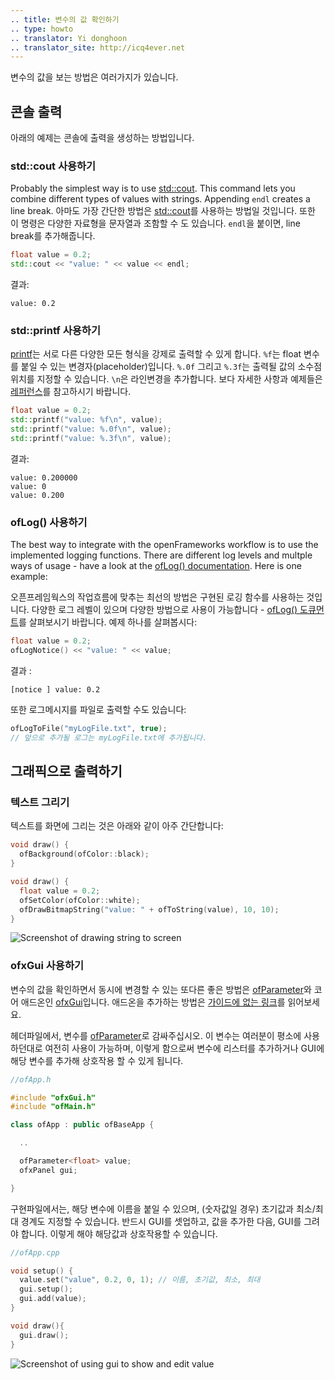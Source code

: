 ```yaml
---
.. title: 변수의 값 확인하기
.. type: howto
.. translator: Yi donghoon
.. translator_site: http://icq4ever.net
---
```


변수의 값을 보는 방법은 여러가지가 있습니다.

## 콘솔 출력

아래의 예제는 콘솔에 출력을 생성하는 방법입니다.

### std::cout 사용하기

Probably the simplest way is to use [std::cout](http://en.cppreference.com/w/cpp/io/cout). This command lets you combine different types of values with strings. Appending  ```endl``` creates a line break.
아마도 가장 간단한 방법은 [std::cout](http://en.cppreference.com/w/cpp/io/cout)를 사용하는 방법일 것입니다. 또한 이 명령은 다양한 자료형을 문자열과 조함할 수 도 있습니다. ```endl```을 붙이면, line break를 추가해줍니다.

```c++
float value = 0.2;
std::cout << "value: " << value << endl;
```

결과:

```
value: 0.2
```

### std::printf 사용하기

[printf](http://en.cppreference.com/w/cpp/io/c/fprintf)는 서로 다른 다양한 모든 형식을 강제로 출력할 수 있게 합니다. ```%f```는 float 변수를 붙일 수 있는 변경자(placeholder)입니다. ```%.0f``` 그리고 ```%.3f```는 출력될 값의 소수점 위치를 지정할 수 있습니다. ```\n```은 라인변경을 추가합니다. 보다 자세한 사항과 예제들은 [레퍼런스](http://en.cppreference.com/w/cpp/io/c/fprintf)를 참고하시기 바랍니다.

```c++
float value = 0.2;
std::printf("value: %f\n", value);
std::printf("value: %.0f\n", value);
std::printf("value: %.3f\n", value);
```

결과:

```
value: 0.200000
value: 0
value: 0.200
```

### ofLog() 사용하기

The best way to integrate with the openFrameworks workflow is to use the implemented logging functions. There are different log levels and multple ways of usage - have a look at the [ofLog() documentation](http://openframeworks.cc/documentation/utils/ofLog/). Here is one example:

오픈프레임웍스의 작업흐름에 맞추는 최선의 방법은 구현된 로깅 함수를 사용하는 것입니다. 다양한 로그 레벨이 있으며 다양한 방법으로 사용이 가능합니다 - [ofLog() 도큐먼트](http://openframeworks.cc/documentation/utils/ofLog/)를 살펴보시기 바랍니다. 예제 하나를 살펴봅시다:

```c++
float value = 0.2;
ofLogNotice() << "value: " << value;
```

결과 :
```
[notice ] value: 0.2
```

또한 로그메시지를 파일로 출력할 수도 있습니다:

```c++
ofLogToFile("myLogFile.txt", true);
// 앞으로 추가될 로그는 myLogFile.txt에 추가됩니다.
```

## 그래픽으로 출력하기

### 텍스트 그리기

텍스트를 화면에 그리는 것은 아래와 같이 아주 간단합니다:

```c++
void draw() {
  ofBackground(ofColor::black);
}

void draw() {
  float value = 0.2;
  ofSetColor(ofColor::white);
  ofDrawBitmapString("value: " + ofToString(value), 10, 10);
}
```

![Screenshot of drawing string to screen](How_to_view_value_drawstring.png)

### ofxGui 사용하기

변수의 값을 확인하면서 동시에 변경할 수 있는 또다른 좋은 방법은 [ofParameter](http://openframeworks.cc/documentation/types/ofParameter/)와 코어 애드온인 [ofxGui](http://openframeworks.cc/documentation/ofxGui/ofxGui/)입니다. 애드온을 추가하는 방법은 [가이드에 없는 링크]()를 읽어보세요.

헤더파일에서, 변수를 [ofParameter](http://openframeworks.cc/documentation/types/ofParameter/)로 감싸주십시오. 이 변수는 여러분이 평소에 사용하던대로 여전히 사용이 가능하며, 이렇게 함으로써 변수에 리스터를 추가하거나 GUI에 해당 변수를 추가해 상호작용 할 수 있게 됩니다.

```c++
//ofApp.h

#include "ofxGui.h"
#include "ofMain.h"

class ofApp : public ofBaseApp {

  ..

  ofParameter<float> value;
  ofxPanel gui;

}
```

구현파일에서는, 해당 변수에 이름을 붙일 수 있으며, (숫자값일 경우) 초기값과 최소/최대 경계도 지정할 수 있습니다. 반드시 GUI를 셋업하고, 값을 추가한 다음, GUI를 그려야 합니다. 이렇게 해야 해당값과 상호작용할 수 있습니다.

```c++
//ofApp.cpp

void setup() {
  value.set("value", 0.2, 0, 1); // 이름, 초기값, 최소, 최대
  gui.setup();
  gui.add(value);
}

void draw(){
  gui.draw();
}

```
![Screenshot of using gui to show and edit value](How_to_view_value_gui.png)
